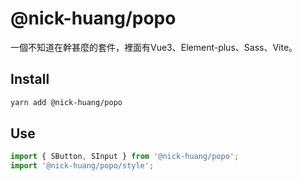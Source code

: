 # @nick-huang/popo

一個不知道在幹甚麼的套件，裡面有Vue3、Element-plus、Sass、Vite。

## Install
```bash
yarn add @nick-huang/popo
```

## Use
```javascript
import { SButton, SInput } from '@nick-huang/popo';
import '@nick-huang/popo/style';
```